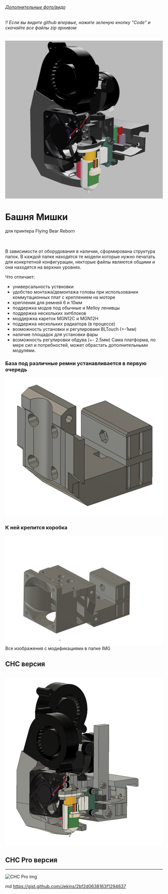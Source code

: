 ###### [Дополнительные фото/видо](https://t.me/BearTowerRu)
###### ‼️ Если вы видите github впервые, нажите зеленую кнопку "Code" и скачайте все файлы zip архивом 

![BearTower img](https://github.com/pavluchenkor/BearTower/blob/master/IMG/BearTower.jpeg)

# Башня Мишки
для принтера Flying Bear Reborn

 </br>
 </br>
 В зависимости от оборудования в наличии, сформирована структура папок.
 В каждой папке находятся те модели которые нужно печатать для конкртетной конфигурации, некторые файлы являются общими и они находятся на верхних уровнях.
 
 Что отличает:
 - универсальность уствновки
 - удобство монтажа/демонтажа головы при использовании коммутационных плат с креплением на моторе
 - крепления для ремней 6 и 10мм
 - поддержка модов под обычные и Melloy ленивцы
 - поддержка нескольких хитблоков 
 - моддержка кареток MGN12C и MGN12H
 - поддержка нескольких радиаторв (в процессе) 
 - возможность установки и регулироваки BLTouch (+-1мм)
 - наличие площадок для установки фары
 - возможность регулировки обдува (+- 2.5мм)
 Сама платформа, по мере сил и потребностей, может обрастать дополнительными модулями.

### База под различные ремни устанавливается в первую очередь
![Base img](https://github.com/pavluchenkor/BearTower/blob/master/IMG/img_2022_09_14_14_07_18.jpeg)
</br>
### К ней крепится коробка
![Base img](https://github.com/pavluchenkor/BearTower/blob/master/IMG/img_2022-09-03_19_47_07_png.jpeg)
</br>
Все изображения с модификациями в папке IMG

##  CHC версия  
###
![CHC img](https://github.com/pavluchenkor/BearTower/blob/master/IMG/CHC/img_2022_09_05_23_51_02_png_png.jpeg)
---
##  CHC Pro версия
---
![CHC Pro img](https://github.com/pavluchenkor/BearTower/blob/master/IMG/CH%D0%A1_Pro/img_2022_09_06_00_27_13_png.jpeg)

md
 https://gist.github.com/Jekins/2bf2d0638163f1294637